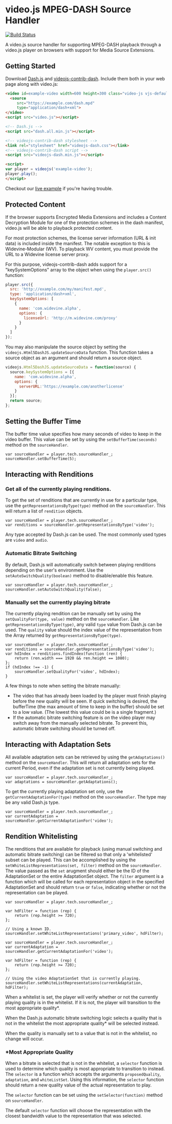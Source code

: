 # video.js MPEG-DASH Source Handler

[![Build Status](https://travis-ci.org/videojs/videojs-contrib-dash.svg?branch=master)](https://travis-ci.org/videojs/videojs-contrib-dash)

A video.js source handler for supporting MPEG-DASH playback through a video.js player on browsers with support for Media Source Extensions.

## Getting Started

Download [Dash.js](https://github.com/Dash-Industry-Forum/dash.js/releases) and [videojs-contrib-dash](https://github.com/videojs/videojs-contrib-dash/releases). Include them both in your web page along with video.js:

```html
<video id=example-video width=600 height=300 class="video-js vjs-default-skin" controls>
  <source
     src="https://example.com/dash.mpd"
     type="application/dash+xml">
</video>
<script src="video.js"></script>

<!-- Dash.js -->
<script src="dash.all.min.js"></script>

<!-- videojs-contrib-dash stylesheet -->
<link rel="stylesheet" href="videojs-dash.css"></link>
<!-- videojs-contrib-dash script -->
<script src="videojs-dash.min.js"></script>

<script>
var player = videojs('example-video');
player.play();
</script>
```

Checkout our [live example](http://videojs.github.io/videojs-contrib-dash/) if you're having trouble.

## Protected Content

If the browser supports Encrypted Media Extensions and includes a Content Decryption Module for one of the protection schemes in the dash manifest, video.js will be able to playback protected content.

For most protection schemes, the license server information (URL &amp; init data) is included inside the manifest. The notable exception to this is Widevine-Modular (WV). To playback WV content, you must provide the URL to a Widevine license server proxy.

For this purpose, videojs-contrib-dash adds support for a "keySystemOptions" array to the object when using the `player.src()` function:

```javascript
player.src({
  src: 'http://example.com/my/manifest.mpd',
  type: 'application/dash+xml',
  keySystemOptions: [
    {
      name: 'com.widevine.alpha',
      options: {
        licenseUrl: 'http://m.widevine.com/proxy'
      }
    }
  ]
});
```

You may also manipulate the source object by setting the `videojs.Html5DashJS.updateSourceData` function. This function takes a source object as an argument and should return a source object.

```javascript
videojs.Html5DashJS.updateSourceData = function(source) {
  source.keySystemOptions = [{
    name: 'com.widevine.alpha',
    options: {
      serverURL:'https://example.com/anotherlicense'
    }
  }];
  return source;
};
```

## Setting the Buffer Time

The buffer time value specifies how many seconds of video to keep in the video buffer.  This value can be set by using the `setBufferTime(seconds)` method on the `sourceHandler`.

```
var sourceHandler = player.tech.sourceHandler_;
sourceHandler.setBufferTime(5);
```

## Interacting with Renditions

### Get all of the currently playing renditions.

To get the set of renditions that are currently in use for a particular type, use the `getRepresentationsByType(type)` method on the `sourceHandler`.  This will return a list of `rendition` objects.

```
var sourceHandler = player.tech.sourceHandler_;
var renditions = sourceHandler.getRepresentationsByType('video');
```

Any type accepted by Dash.js can be used.  The most commonly used types are `video` and `audio`.

### Automatic Bitrate Switching

By default, Dash.js will automatically switch between playing renditions depending on the user's environment.  Use the `setAutoSwitchQuality(boolean)` method to disable/enable this feature.

```
var sourceHandler = player.tech.sourceHandler_;
sourceHandler.setAutoSwitchQuality(false);
```

### Manually set the currently playing bitrate

The currently playing rendition can be manually set by using the `setQualityFor(type, value)` method on the `sourceHandler`.  Like `getRepresentationsByType(type)`, any valid `type` value from Dash.js can be used.  The `quality` value should the index value of the representation from the Array returned by `getRepresentationsByType(type)`.

```
var sourceHandler = player.tech.sourceHandler_;
var renditions = sourceHandler.getRepresentationsByType('video');
var hdIndex = renditions.findIndex(function (ren) {
    return (ren.width === 1920 && ren.height == 1080);
};
if (hdIndex !== -1) {
    sourceHandler.setQualityFor('video', hdIndex);
}
```

A few things to note when setting the bitrate manually:

* The video that has already been loaded by the player must finish playing before the new quality will be seen.  If quick switching is desired, the bufferTime (the max amount of time to keep in the buffer) should be set to a low value.  (The lowest this value could be is a single fragment.)
* If the automatic bitrate switching feature is *on* the video player may switch away from the manually selected bitrate.  To prevent this, automatic bitrate switching should be turned off.

## Interacting with Adaptation Sets

All available adaptation sets can be retrieved by using the `getAdaptations()` method on the `sourceHandler`.  This will return all adaptation sets for the current Period, even if the adaptation set is not currently being played.

```
var sourceHandler = player.tech.sourceHandler_;
var adaptations = sourceHandler.getAdaptations();
```

To get the currently playing adaptation set only, use the `getCurrentAdaptationFor(type)` method on the `sourceHandler`.  The type may be any valid Dash.js type.

```
var sourceHandler = player.tech.sourceHandler_;
var currentAdaptation = sourceHandler.getCurrentAdaptationFor('video');
```

## Rendition Whitelisting

The renditions that are available for playback (using manual switching and automatic bitrate switching) can be filtered so that only a 'whitelisted' subset can be played.  This can be accomplished by using the `setWhiteListRepresentations(set, filter)` method on the `sourceHandler`.  The value passed as the `set` arugment should either be the ID of the AdaptationSet or the entire AdaptationSet object.  The `filter` argument is a function which will be called for each representation object in the specified AdaptationSet and should return `true` or `false`, indicating whether or not the representation can be played.

```
var sourceHandler = player.tech.sourceHandler_;

var hdFilter = function (rep) {
    return (rep.height >= 720);
};

// Using a known ID.
sourceHandler.setWhiteListRepresentations('primary_video', hdFilter);
```

```
var sourceHandler = player.tech.sourceHandler_;
var currentAdaptation = sourceHandler.getCurrentAdaptationFor('video');

var hdFilter = function (rep) {
    return (rep.height >= 720);
};

// Using the video AdaptationSet that is currently playing.
sourceHandler.setWhiteListRepresentations(currentAdaptation, hdFilter);
```

When a whitelist is set, the player will verify whether or not the currently playing quality is in the whitelist.  If it is not, the player will transition to the most appropriate quality*.

When the Dash.js automatic bitrate switching logic selects a quality that is not in the whitelist the most appropriate quality* will be selected instead.

When the quality is manually set to a value that is not in the whitelist, no change will occur.

### *Most Appropriate Quality

When a bitrate is selected that is not in the whitelist, a `selector` function is used to determine which quality is most appropriate to transition to instead.  The `selector` is a function which accepts the arguments `proposedQuality`, `adaptation`, and `whiteListSet`.  Using this information, the `selector` function should return a new quality value of the actual representation to play.

The `selector` function can be set using the `setSelector(function)` method on `sourceHandler`.

The default `selector` function will choose the representation with the closest bandwidth value to the representation that was selected.
